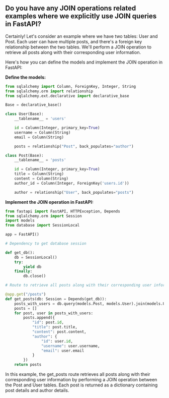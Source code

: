 ## Do you have any JOIN operations related examples where we explicitly use JOIN queries in FastAPI?

Certainly! Let's consider an example where we have two tables: User and Post. Each user can have multiple posts, and there's a foreign key relationship between the two tables. We'll perform a JOIN operation to retrieve all posts along with their corresponding user information.

Here's how you can define the models and implement the JOIN operation in FastAPI:

**Define the models:**

```python
from sqlalchemy import Column, ForeignKey, Integer, String
from sqlalchemy.orm import relationship
from sqlalchemy.ext.declarative import declarative_base

Base = declarative_base()

class User(Base):
    __tablename__ = 'users'

    id = Column(Integer, primary_key=True)
    username = Column(String)
    email = Column(String)

    posts = relationship("Post", back_populates="author")

class Post(Base):
    __tablename__ = 'posts'

    id = Column(Integer, primary_key=True)
    title = Column(String)
    content = Column(String)
    author_id = Column(Integer, ForeignKey('users.id'))

    author = relationship("User", back_populates="posts")
```

**Implement the JOIN operation in FastAPI:**

```python
from fastapi import FastAPI, HTTPException, Depends
from sqlalchemy.orm import Session
import models
from database import SessionLocal

app = FastAPI()

# Dependency to get database session

def get_db():
    db = SessionLocal()
    try:
        yield db
    finally:
        db.close()

# Route to retrieve all posts along with their corresponding user information

@app.get("/posts")
def get_posts(db: Session = Depends(get_db)):
    posts_with_users = db.query(models.Post, models.User).join(models.User).all()
    posts = []
    for post, user in posts_with_users:
        posts.append({
            "id": post.id,
            "title": post.title,
            "content": post.content,
            "author": {
                "id": user.id,
                "username": user.username,
                "email": user.email
            }
        })
    return posts
```

In this example, the get_posts route retrieves all posts along with their corresponding user information by performing a JOIN operation between the Post and User tables. Each post is returned as a dictionary containing post details and author details.
